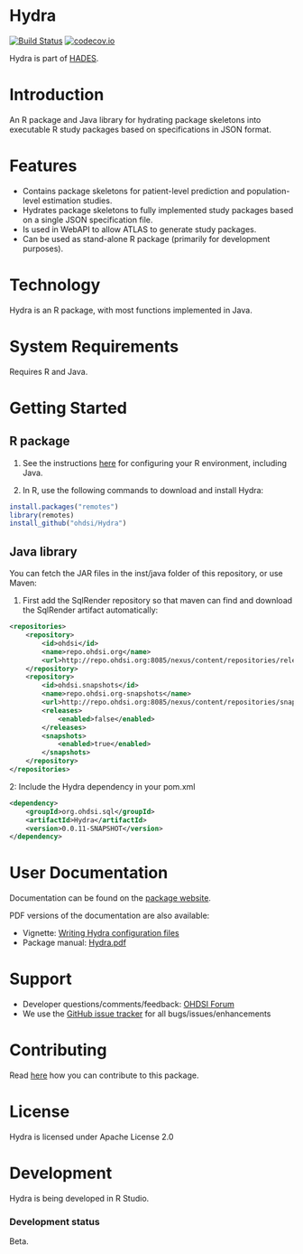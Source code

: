 Hydra
=====

[![Build Status](https://travis-ci.org/OHDSI/Hydra.svg?branch=master)](https://travis-ci.org/OHDSI/Hydra)
[![codecov.io](https://codecov.io/github/OHDSI/Hydra/coverage.svg?branch=master)](https://codecov.io/github/OHDSI/Hydra?branch=master)

Hydra is part of [HADES](https://ohdsi.github.io/Hades).

Introduction
============
An R package and Java library for hydrating package skeletons into executable R study packages based on specifications in JSON format.

Features
========
- Contains package skeletons for patient-level prediction and population-level estimation studies.
- Hydrates package skeletons to fully implemented study packages based on a single JSON specification file.
- Is used in WebAPI to allow ATLAS to generate study packages.
- Can be used as stand-alone R package (primarily for development purposes).

Technology
==========
Hydra is an R package, with most functions implemented in Java.

System Requirements
===================
Requires R and Java.

Getting Started
===============

## R package

1. See the instructions [here](https://ohdsi.github.io/Hades/rSetup.html) for configuring your R environment, including Java.

2. In R, use the following commands to download and install Hydra:

  ```r
  install.packages("remotes")
  library(remotes)
  install_github("ohdsi/Hydra") 
  ```

## Java library

You can fetch the JAR files in the inst/java folder of this repository, or use Maven:

1. First add the SqlRender repository so that maven can find and download the SqlRender artifact automatically:
```xml
<repositories>
	<repository>
		<id>ohdsi</id>
		<name>repo.ohdsi.org</name>
		<url>http://repo.ohdsi.org:8085/nexus/content/repositories/releases</url>
	</repository>
	<repository>
		<id>ohdsi.snapshots</id>
		<name>repo.ohdsi.org-snapshots</name>
		<url>http://repo.ohdsi.org:8085/nexus/content/repositories/snapshots</url>
		<releases>
			<enabled>false</enabled>
		</releases>
		<snapshots>
			<enabled>true</enabled>
		</snapshots>
	</repository>
</repositories>
```
2: Include the Hydra dependency in your pom.xml
```xml
<dependency>
	<groupId>org.ohdsi.sql</groupId>
	<artifactId>Hydra</artifactId>
	<version>0.0.11-SNAPSHOT</version>
</dependency>
```
User Documentation
==================
Documentation can be found on the [package website](https://ohdsi.github.io/Hydra).

PDF versions of the documentation are also available:
* Vignette: [Writing Hydra configuration files](https://raw.githubusercontent.com/OHDSI/Hydra/master/inst/doc/WritingHydraConfigs.pdf)
* Package manual: [Hydra.pdf](https://raw.githubusercontent.com/OHDSI/Hydra/master/extras/Hydra.pdf) 

Support
=======
* Developer questions/comments/feedback: <a href="http://forums.ohdsi.org/c/developers">OHDSI Forum</a>
* We use the <a href="https://github.com/OHDSI/Hydra/issues">GitHub issue tracker</a> for all bugs/issues/enhancements
 
Contributing
============
Read [here](https://ohdsi.github.io/Hades/contribute.html) how you can contribute to this package.

License
=======
Hydra is licensed under Apache License 2.0

Development
===========
Hydra is being developed in R Studio.

### Development status

Beta.
